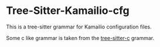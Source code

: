 
# Tree-Sitter-Kamailio-cfg

This is a tree-sitter grammar for Kamailio configuration files.

Some c like grammar is taken from the [tree-sitter-c](https://github.com/tree-sitter/tree-sitter-c) grammar.
